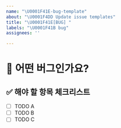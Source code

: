 ```yaml
---
name: "\U0001F41E-bug-template"
about: "\U0001F4DD Update issue templates"
title: "\U0001F41E[BUG] "
labels: "\U0001F41B bug"
assignees: ''

---
```


# 🐞 어떤 버그인가요?

<!--- 어떤 버그인지 간결하게 설명해주세요 -->

## ✅ 해야 할 항목 체크리스트

- [ ] TODO A
- [ ] TODO B
- [ ] TODO C
